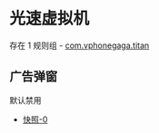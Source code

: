 # 光速虚拟机

存在 1 规则组 - [com.vphonegaga.titan](/src/apps/com.vphonegaga.titan.ts)

## 广告弹窗

默认禁用

- [快照-0](https://i.gkd.li/import/13292911)
